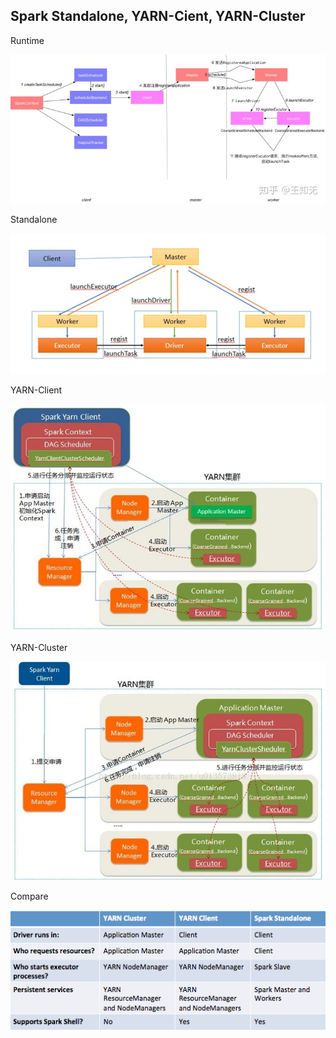 ## Spark Standalone, YARN-Cient, YARN-Cluster

Runtime

![](Spark-How-it-Runs.jpg "Spark Runtime")

Standalone

![](Spark-Standalone.png "Standalone")

YARN-Client

![](Spark-YARN-Client.png "YARN-Client")

YARN-Cluster

![](Spark-YARN-Cluster.jpeg "YARN-Cluster")

Compare

![](Spark-Compare-YARN-Standalone.png "Compare between deployment modes")

